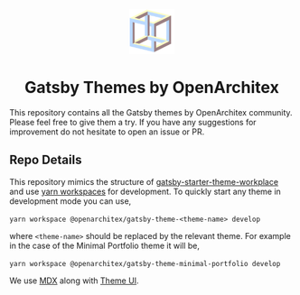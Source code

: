 <p align="center">
  <a href="https://www.openarchitex.dev">
    <img alt="OpenArchitex" src="https://raw.githubusercontent.com/OpenArchitex/gatsby-themes/master/examples/minimal-portfolio/src/images/favicon.svg?token=AC64D7KEIIJ325SNWP5NXZS7BB3I2" width="80" />
  </a>
</p>
<h1 align="center">
  Gatsby Themes by OpenArchitex
</h1>

This repository contains all the Gatsby themes by OpenArchitex community. Please feel free
to give them a try. If you have any suggestions for improvement do not hesitate to  open an issue or PR.

## Repo Details

This repository mimics the structure of [gatsby-starter-theme-workplace](https://github.com/gatsbyjs/gatsby-starter-theme-workspace) 
and use [yarn workspaces](https://classic.yarnpkg.com/en/docs/workspaces/) for development. To
quickly start any theme in development mode you can use,

`yarn workspace @openarchitex/gatsby-theme-<theme-name> develop`

where `<theme-name>` should be replaced by the relevant theme. For example in the case of 
the Minimal Portfolio theme it will be,

`yarn workspace @openarchitex/gatsby-theme-minimal-portfolio develop`

We use [MDX](https://www.gatsbyjs.org/packages/gatsby-plugin-mdx/) along with
[Theme UI](https://www.gatsbyjs.org/docs/theme-ui/). 
